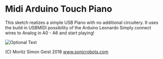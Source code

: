 # Midi Arduino Touch Piano

This sketch realizes a simple USB Piano with no additional circuitery.
It uses the build in USBMIDI possibility of the Arduino Leonardo
Simply connect wires to Analog in A0 - A6 and start playing! 

![Optional Text](../master/media/iMidi-arduino-piano-1.jpg)

(C) Moritz Simon Geist 2018 www.sonicrobots.com

